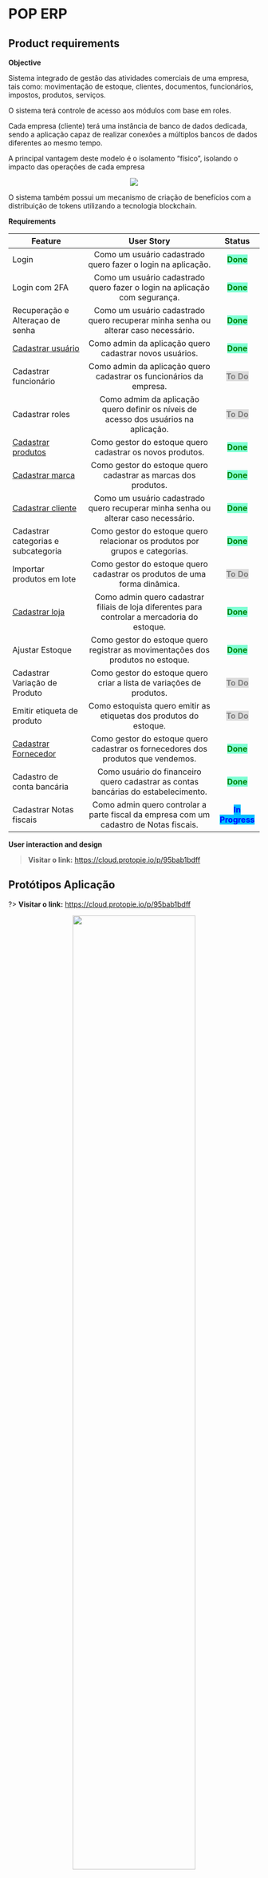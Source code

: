 # **POP ERP**

## Product requirements 
<p><strong>Objective</strong></p>

<p>Sistema integrado de gestão das atividades comerciais de uma empresa, tais como: movimentação de estoque, clientes, documentos, funcionários, impostos, produtos, serviços.</p> 
<p>O sistema terá controle de acesso aos módulos com base em roles.</p> 
 <p>Cada empresa (cliente) terá uma instância de banco de dados dedicada, sendo a aplicação capaz de realizar conexões a múltiplos bancos de dados diferentes ao mesmo tempo.</p>
<p>A principal vantagem deste modelo é o isolamento “físico”, isolando o impacto das operações de cada empresa</p>
<p align="center">
  <img src="img/requeriments/image-20200928-174601.png">
</p>
<p>O sistema também possui um mecanismo de criação de benefícios com a distribuição de tokens utilizando a tecnologia blockchain.</p>

<p><strong>Requirements</strong></p>

| Feature | User Story | Status   |
| ---------- |:------------:| :------------:|
| Login         | Como um usuário cadastrado quero fazer o login na aplicação.           | <mark style="background-color:aquamarine;color:green;font-weight: bold;">Done</mark>            | 
| Login com 2FA         | Como um usuário cadastrado quero fazer o login na aplicação com segurança.            | <mark style="background-color:aquamarine;color:green;font-weight: bold;">Done</mark>            | 
| Recuperação e Alteraçao de  senha       | Como um usuário cadastrado quero recuperar minha senha ou alterar caso necessário.           | <mark style="background-color:aquamarine;color:green;font-weight: bold;">Done</mark>            | 
| [Cadastrar usuário](user-stories/cadastrar-usuario.md)       | Como admin da aplicação quero cadastrar novos usuários.           | <mark style="background-color:aquamarine;color:green;font-weight: bold;">Done</mark>            | 
| Cadastrar funcionário       | Como admin da aplicação quero cadastrar os funcionários da empresa.           | <mark style="background-color:gainsboro;color:grey;font-weight: bold;">To Do</mark>            | 
| Cadastrar roles       | Como admim da aplicação quero definir os níveis de acesso dos usuários na aplicação.           | <mark style="background-color:gainsboro;color:grey;font-weight: bold;">To Do</mark>            | 
| [Cadastrar produtos](/user-stories/cadastrar-produto.md)       | Como gestor do estoque quero cadastrar os novos produtos.           | <mark style="background-color:aquamarine;color:green;font-weight: bold;">Done</mark>            | 
| [Cadastrar marca](/user-stories/cadastrar-marca.md)       | Como gestor do estoque quero cadastrar as marcas dos produtos.           | <mark style="background-color:aquamarine;color:green;font-weight: bold;">Done</mark>            | 
| [Cadastrar cliente](user-stories/cadastrar-cliente.md)        | Como um usuário cadastrado quero recuperar minha senha ou alterar caso necessário.           | <mark style="background-color:aquamarine;color:green;font-weight: bold;">Done</mark>            | 
| Cadastrar categorias e subcategoria       | Como gestor do estoque quero relacionar os produtos por grupos e categorias.           | <mark style="background-color:aquamarine;color:green;font-weight: bold;">Done</mark>            | 
| Importar produtos em lote       | Como gestor do estoque quero cadastrar os produtos de uma forma dinâmica.           | <mark style="background-color:gainsboro;color:grey;font-weight: bold;">To Do</mark>            | 
| [Cadastrar loja](user-stories/cadastrar-loja.md)        | Como admin quero  cadastrar filiais de loja diferentes para controlar a mercadoria do estoque.           | <mark style="background-color:aquamarine;color:green;font-weight: bold;">Done</mark>            | 
| Ajustar Estoque       | Como gestor do estoque quero registrar as movimentações dos produtos no estoque.           | <mark style="background-color:aquamarine;color:green;font-weight: bold;">Done</mark>            | 
| Cadastrar Variação de Produto       | Como gestor do estoque quero criar a lista de variações de produtos.          | <mark style="background-color:gainsboro;color:grey;font-weight: bold;">To Do</mark>            | 
| Emitir etiqueta de produto      | Como estoquista quero emitir as etiquetas dos produtos do estoque.           | <mark style="background-color:gainsboro;color:grey;font-weight: bold;">To Do</mark>            | 
| [Cadastrar Fornecedor](/user-stories/cadastrar-fornecedores.md)       | Como gestor do estoque quero cadastrar os fornecedores dos produtos que vendemos.           | <mark style="background-color:aquamarine;color:green;font-weight: bold;">Done</mark>            | 
| Cadastro de conta bancária       | Como usuário do financeiro quero cadastrar as contas bancárias do estabelecimento.           | <mark style="background-color:aquamarine;color:green;font-weight: bold;">Done</mark>            | 
| Cadastrar Notas fiscais       | Como admin quero controlar a parte fiscal da empresa com um cadastro de Notas fiscais.           | <mark style="background-color:DeepSkyBlue;color:blue;font-weight: bold;">In Progress</mark>            | 

<p><strong>User interaction and design</strong></p>

> **Visitar o link:** https://cloud.protopie.io/p/95bab1bdff

## Protótipos Aplicação

?> **Visitar o link:** https://cloud.protopie.io/p/95bab1bdff

<p align="center">
  <img width=70% src="img/prototipo/login.png">
  <img width=70% src="img/prototipo/2fa.png">
  <img width=70% src="img/prototipo/dashboard.png">
  <img width=70% src="img/prototipo/movimentacao-estoque.png">
</p>

---

## Business Architecture

?> Para acessar o processo navegável clique no link:
[PoP-ERP Business process](https://pop-blockchain.github.io/PoPERP/BusinessArchitecture/index.html#list)

<p><strong>Cadastro de Usuário</strong></p>

<p>O administrador da aplicação que possui a permissão para cadastrar um usuário no sistema.

Após o usuário cadastrado o sistema envia um e-mail para que o novo usuário definir a sua senha de acesso.

Também é possível definir a loja que esse usuário pertence e a permissão do mesmo na aplicação por meio de roles.</p>
<p align="center">
  <img width=70% src="img/business/register-user.png">
</p>

<p><strong>Definição de senha</strong></p>
<p>Com o link o usuário é direcionado para uma página de definição de senha.

Após a confirmação da senha o usuário já pode fazer o login na aplicação.</p>
<p align="center">
  <img width=70% src="img/business/define-password.png">
</p>

<p><strong>Login na aplicação</strong></p>
<p>Para fazer o login na aplicação é necessário já estar cadastrado.

O sistema verifica a permissão do usuário conforme o nível de acesso definido no cadastro.

Se o usuário optou pelo 2FA, é exibida a tela para verificação do código.</P>
<p align="center">
  <img width=70% src="img/business/login-authentication.png">
</p>

<p><strong>Recuperação de Acesso</strong></p>
<p>Se o usuário precisar recuperar o acesso na aplicação pode solicitar o reset da senha para o e-mail cadastrado.

É enviado um e-mail para fazer o reset da senha.</P>
<p align="center">
  <img width=70% src="img/business/access-recovery.png">
</p>

<p><strong>Configuração de segurança - 2FA
</strong></p>
<p>Uma opção de maior segurança para o uauário é configurar o 2FA.

O usuário pode fazer isso diretamente no sistema.</P>
<p align="center">
  <img width=70% src="img/business/2fa-configure.png">
</p>

<p><strong>Módulo Vendas</strong></p>
<p>Planejado para tratar uma venda desde a criação e registro de seus produtos no estoque atá o registro da saída desses produtos e criação de movimentação financeira para administrar o fluxo de caixa.</P>
<p align="center">
  <img width=70% src="img/business/modulo-vendas.png">
</p>

---

## User Stories

| User Story | User Story |
|:------------:|:------------:|
| [Cadastrar Usuário](user-stories/cadastrar-usuario.md) | [Cadastrar Marca](user-stories/cadastrar-marca.md) |
| [Cadastrar Cliente](user-stories/cadastrar-cliente.md)  | [Cadastrar Fornecedores](user-stories/cadastrar-fornecedores.md) |
| [Cadastrar Loja](user-stories/cadastrar-loja.md)  | [Cadastrar Produto](user-stories/cadastrar-produto.md) |